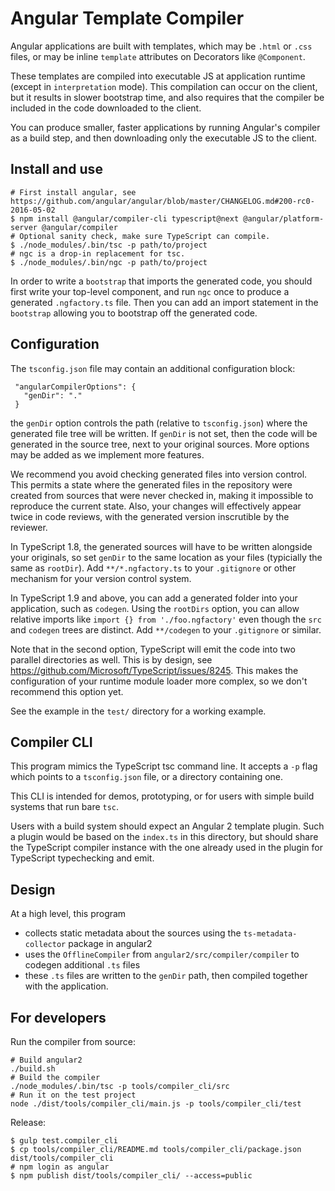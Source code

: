 # Angular Template Compiler

Angular applications are built with templates, which may be `.html` or `.css` files,
or may be inline `template` attributes on Decorators like `@Component`.

These templates are compiled into executable JS at application runtime (except in `interpretation` mode).
This compilation can occur on the client, but it results in slower bootstrap time, and also
requires that the compiler be included in the code downloaded to the client.

You can produce smaller, faster applications by running Angular's compiler as a build step,
and then downloading only the executable JS to the client.

## Install and use

```
# First install angular, see https://github.com/angular/angular/blob/master/CHANGELOG.md#200-rc0-2016-05-02
$ npm install @angular/compiler-cli typescript@next @angular/platform-server @angular/compiler
# Optional sanity check, make sure TypeScript can compile.
$ ./node_modules/.bin/tsc -p path/to/project
# ngc is a drop-in replacement for tsc.
$ ./node_modules/.bin/ngc -p path/to/project
```

In order to write a `bootstrap` that imports the generated code, you should first write your
top-level component, and run `ngc` once to produce a generated `.ngfactory.ts` file.
Then you can add an import statement in the `bootstrap` allowing you to bootstrap off the
generated code.

## Configuration

The `tsconfig.json` file may contain an additional configuration block:
```
 "angularCompilerOptions": {
   "genDir": "."
 }
```
the `genDir` option controls the path (relative to `tsconfig.json`) where the generated file tree
will be written. If `genDir` is not set, then the code will be generated in the source tree, next
to your original sources. More options may be added as we implement more features.

We recommend you avoid checking generated files into version control. This permits a state where
the generated files in the repository were created from sources that were never checked in,
making it impossible to reproduce the current state. Also, your changes will effectively appear
twice in code reviews, with the generated version inscrutible by the reviewer.

In TypeScript 1.8, the generated sources will have to be written alongside your originals,
so set `genDir` to the same location as your files (typicially the same as `rootDir`).
Add `**/*.ngfactory.ts` to your `.gitignore` or other mechanism for your version control system.

In TypeScript 1.9 and above, you can add a generated folder into your application,
such as `codegen`. Using the `rootDirs` option, you can allow relative imports like
`import {} from './foo.ngfactory'` even though the `src` and `codegen` trees are distinct.
Add `**/codegen` to your `.gitignore` or similar.

Note that in the second option, TypeScript will emit the code into two parallel directories
as well. This is by design, see https://github.com/Microsoft/TypeScript/issues/8245.
This makes the configuration of your runtime module loader more complex, so we don't recommend
this option yet.

See the example in the `test/` directory for a working example.

## Compiler CLI

This program mimics the TypeScript tsc command line. It accepts a `-p` flag which points to a
`tsconfig.json` file, or a directory containing one.

This CLI is intended for demos, prototyping, or for users with simple build systems
that run bare `tsc`.

Users with a build system should expect an Angular 2 template plugin. Such a plugin would be
based on the `index.ts` in this directory, but should share the TypeScript compiler instance
with the one already used in the plugin for TypeScript typechecking and emit.

## Design
At a high level, this program
- collects static metadata about the sources using the `ts-metadata-collector` package in angular2
- uses the `OfflineCompiler` from `angular2/src/compiler/compiler` to codegen additional `.ts` files
- these `.ts` files are written to the `genDir` path, then compiled together with the application.

## For developers
Run the compiler from source:
```
# Build angular2
./build.sh
# Build the compiler
./node_modules/.bin/tsc -p tools/compiler_cli/src
# Run it on the test project
node ./dist/tools/compiler_cli/main.js -p tools/compiler_cli/test
```

Release:
```
$ gulp test.compiler_cli
$ cp tools/compiler_cli/README.md tools/compiler_cli/package.json dist/tools/compiler_cli
# npm login as angular
$ npm publish dist/tools/compiler_cli/ --access=public
```
